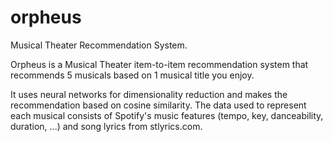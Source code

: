 # orpheus
Musical Theater Recommendation System. 

Orpheus is a Musical Theater item-to-item recommendation system that recommends 5 musicals based on 1 musical title you enjoy.

It uses neural networks for dimensionality reduction and makes the recommendation based on cosine similarity.
The data used to represent each musical consists of Spotify's music features (tempo, key, danceability, duration, ...) and song lyrics from stlyrics.com.
